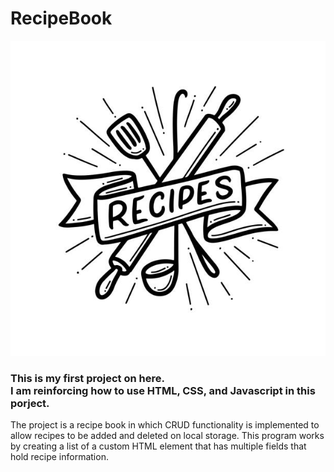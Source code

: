 # RecipeBook
![Recipe Book](src/assets/recipes.jpg)
### This is my first project on here. <br> I am reinforcing how to use HTML, CSS, and Javascript in this porject.

The project is a recipe book in which CRUD functionality is implemented to allow recipes to be added and deleted on local storage. This program works by creating a list of a custom HTML element that has multiple fields that hold recipe information.